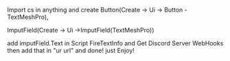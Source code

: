 Import cs in anything
and create Button(Create -> Ui -> Button - TextMeshPro),

ImputField(Create -> Ui ->ImputField(TextMeshPro))

add imputField.Text in Script FireTextInfo
and Get Discord Server WebHooks
then add that in "ur url"
and done! just Enjoy!
